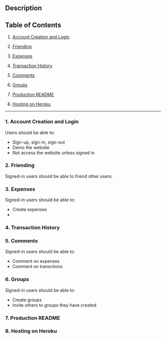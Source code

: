 ## **Description**  


## **Table of Contents**

1. [Account Creation and Login]()

2. [Friending]()

3. [Expenses]()

4. [Transaction History]()

5. [Comments]()

6. [Groups]()

7. [Production README]()

8. [Hosting on Heroku]()
---
### **1. Account Creation and Login**

Users should be able to:
+ Sign-up, sign-in, sign-out
+ Demo the website
+ Not access the website unless signed in

### **2. Friending**

Signed-in users should be able to friend other users.

### **3. Expenses**

Signed-in users should be able to:
+ Create expenses 
+ 

### **4. Transaction History**

### **5. Comments**

Signed-in users should be able to:
+ Comment on expenses
+ Comment on transctions

### **6. Groups**

Signed-in users should be able to:
+ Create groups
+ Invite others to groups they have created

### **7. Production README**

### **8. Hosting on Heroku**